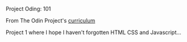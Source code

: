 Project Oding: 101

From The Odin Project's [curriculum](http://www.theodinproject.com/web-development-101/html-css)

Project 1 where I hope I haven't forgotten HTML CSS and Javascript... 